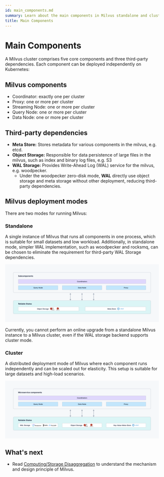```yaml
---
id: main_components.md
summary: Learn about the main components in Milvus standalone and cluster.
title: Main Components
---
```


# Main Components

A Milvus cluster comprises five core components and three third-party dependencies. Each component can be deployed independently on Kubernetes: 

## Milvus components

- Coordinator: exactly one per cluster
- Proxy: one or more per cluster
- Streaming Node: one or more per cluster
- Query Node: one or more per cluster
- Data Node: one or more per cluster

## Third-party dependencies

- **Meta Store:** Stores metadata for various components in the milvus, e.g. etcd.
- **Object Storage:**  Responsible for data persistence of large files in the milvus, such as index and binary log files, e.g. S3
- **WAL Storage:** Provides Write-Ahead Log (WAL) service for the milvus, e.g. woodpecker. 
    - Under the woodpecker zero-disk mode, **WAL** directly use object storage and meta storage without other deployment, reducing third-party dependencies.

## Milvus deployment modes

There are two modes for running Milvus: 

### Standalone 

A single instance of Milvus that runs all components in one process, which is suitable for small datasets and low workload.
Additionally, in standalone mode, simpler WAL implementation, such as woodpecker and rocksmq, can be chosen to eliminate the requirement for third-party WAL Storage dependencies.

![Standalone_architecture](../../../../assets/standalone_architecture.png "Milvus standalone architecture.")

Currently, you cannot perform an online upgrade from a standalone Milvus instance to a Milvus cluster, even if the WAL storage backend supports cluster mode.

### Cluster

A distributed deployment mode of Milvus where each component runs independently and can be scaled out for elasticity. This setup is suitable for large datasets and high-load scenarios.

![Distributed_architecture](../../../../assets/distributed_architecture.png "Milvus cluster architecture.")

## What's next

- Read [Computing/Storage Disaggregation](four_layers.md) to understand the mechanism and design principle of Milvus.
